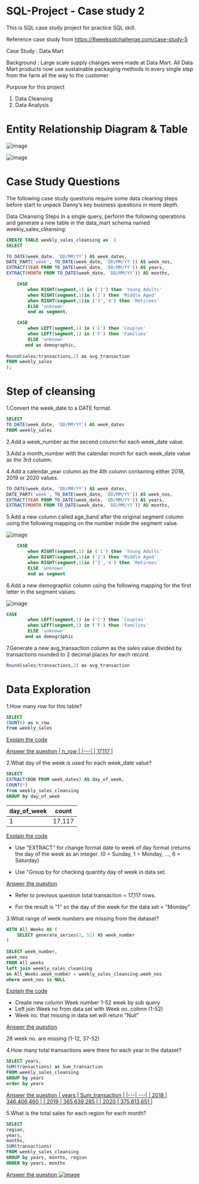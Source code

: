 # SQL-Project - Case study 2
This is SQL case study project for practice SQL skill.

Reference case study from https://8weeksqlchallenge.com/case-study-5

Case Study : Data Mart

Background : Large scale supply changes were made at Data Mart. All Data Mart products now use sustainable packaging methods in every single step from the farm all the way to the customer

Purpose for this project
1. Data Cleansing
2. Data Analysis

# Entity Relationship Diagram & Table
![image](https://github.com/Chaikungza/SQL-Project/assets/121532457/aab3d920-e565-4f86-a7c2-77189f7fe411)


![image](https://github.com/Chaikungza/SQL-Project/assets/121532457/2734061f-4b3b-4b1f-b46e-23cad1643f98)

# Case Study Questions
The following case study questions require some data cleaning steps before start to unpack Danny’s key business questions in more depth.

Data Cleansing Steps
In a single query, perform the following operations and generate a new table in the data_mart schema named weekly_sales_cleansing:
```sql
CREATE TABLE weekly_sales_cleansing as  (
SELECT

TO_DATE(week_date, 'DD/MM/YY') AS week_dates,
DATE_PART('week', TO_DATE(week_date, 'DD/MM/YY')) AS week_nos,
EXTRACT(YEAR FROM TO_DATE(week_date, 'DD/MM/YY')) AS years,
EXTRACT(MONTH FROM TO_DATE(week_date, 'DD/MM/YY')) AS months,

	CASE
    	when RIGHT(segment,1) in ('1') then 'Young Adults'
        when RIGHT(segment,1)in ('2') then 'Middle Aged'
        when RIGHT(segment,1)in ('3','4') then 'Retirees'
        ELSE 'unknown'
        end as segment,

	CASE
    	when LEFT(segment,1) in ('C') then 'Couples'
        when LEFT(segment,1) in ('F') then 'Families'
        ELSE 'unknown'
       end as demographic,
       
Round(sales/transactions,2) as avg_transaction
FROM weekly_sales
);
```
# Step of cleansing
1.Convert the week_date to a DATE format.

```sql
SELECT
TO_DATE(week_date, 'DD/MM/YY') AS week_dates
FROM weekly_sales
```

2.Add a week_number as the second column for each week_date value.

3.Add a month_number with the calendar month for each week_date value as the 3rd column.

4.Add a calendar_year column as the 4th column containing either 2018, 2019 or 2020 values.

```sql
TO_DATE(week_date, 'DD/MM/YY') AS week_dates,
DATE_PART('week', TO_DATE(week_date, 'DD/MM/YY')) AS week_nos,
EXTRACT(YEAR FROM TO_DATE(week_date, 'DD/MM/YY')) AS years,
EXTRACT(MONTH FROM TO_DATE(week_date, 'DD/MM/YY')) AS months,
```
5.Add a new column called age_band after the original segment column using the following mapping on the number inside the segment value.

![image](https://github.com/Chaikungza/SQL-Project/assets/121532457/b1b2090c-06c7-4231-b09c-7f5c5ec14f33)
```sql
	CASE
    	when RIGHT(segment,1) in ('1') then 'Young Adults'
        when RIGHT(segment,1)in ('2') then 'Middle Aged'
        when RIGHT(segment,1)in ('3','4') then 'Retirees'
        ELSE 'unknown'
        end as segment
```

6.Add a new demographic column using the following mapping for the first letter in the segment values.

![image](https://github.com/Chaikungza/SQL-Project/assets/121532457/e3888db3-14fc-41ec-8d81-dd03d1eb410f)

```sql
CASE
    	when LEFT(segment,1) in ('C') then 'Couples'
        when LEFT(segment,1) in ('F') then 'Families'
        ELSE 'unknown'
       end as demographic
```

7.Generate a new avg_transaction column as the sales value divided by transactions rounded to 2 decimal places for each record.

```sql
Round(sales/transactions,2) as avg_transaction
```

# Data Exploration

1.How many row for this table?

```sql
SELECT
COUNT() as n_row
from weekly_sales
```

<ins>Explain the code<ins>

<ins>Answer the question<ins>
| n_row |
|---|
| 17,117 |

2.What day of the week is used for each week_date value?

```sql
SELECT 
EXTRACT(DOW FROM week_dates) AS day_of_week,
COUNT(*)
from weekly_sales_cleansing
GROUP by day_of_week
```

| day_of_week | count |
|---| ---|
| 1 | 17,117 |

<ins>Explain the code<ins>

- Use "EXTRACT" for change format date to week of day format (returns the day of the week as an integer. (0 = Sunday, 1 = Monday, ..., 6 = Saturday)

- Use "Group by for checking  quantity day of week in data set.

<ins>Answer the question<ins>

- Refer to previous question total transaction = 17,117 rows.

- For the result is "1" so the day of the week for the data set = "Monday"

3.What range of week numbers are missing from the dataset?

```sql
WITH All_Weeks AS (
    SELECT generate_series(1, 52) AS week_number
)
      
SELECT week_number,
week_nos
FROM All_weeks
left join weekly_sales_cleansing
on All_Weeks.week_number = weekly_sales_cleansing.week_nos
where week_nos is NULL
```
<ins>Explain the code<ins>
- Create new column Week number 1-52 week by sub query
- Left join Week no from data set with Week no. colimn (1-52)
- Week no. that missing in data set will return "Null"

 <ins>Answer the question<ins>
 
 28 week no. are missing (1-12, 37-52)

4.How many total transactions were there for each year in the dataset?
```sql
SELECT years,
SUM(transactions) as Sum_transaction
FROM weekly_sales_cleansing
GROUP by years
order by years
```
 <ins>Answer the question<ins>
| years | Sum_transaction |
|---| ---|
| 2018 | 346,406,460 |
| 2019 | 365,639,285 |
| 2020 | 375,813,651 |

5.What is the total sales for each region for each month?

```sql
SELECT 
region,
years,
months,
SUM(transactions)
FROM weekly_sales_cleansing
GROUP by years, months, region
ORDER by years, months
```
<ins>Answer the question<ins>
![image](https://github.com/Chaikungza/SQL-Project/assets/121532457/fbc2d02d-9be6-4d72-9f5c-6bb89ee95fa0)


